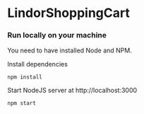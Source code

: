 # LindorShoppingCart

### Run locally on your machine
You need to have installed Node and NPM.


Install dependencies
``` shell
npm install
```

Start NodeJS server at http://localhost:3000
``` shell
npm start
```

